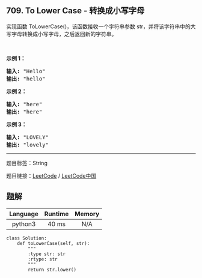 ## 709. To Lower Case - 转换成小写字母

<!--If you want to use the English description, use `question.content` instead-->

<p>实现函数 ToLowerCase()，该函数接收一个字符串参数 str，并将该字符串中的大写字母转换成小写字母，之后返回新的字符串。</p>

<p>&nbsp;</p>

<p><strong>示例 1：</strong></p>

<pre>
<strong>输入: </strong>&quot;Hello&quot;
<strong>输出: </strong>&quot;hello&quot;</pre>

<p><strong>示例 2：</strong></p>

<pre>
<strong>输入: </strong>&quot;here&quot;
<strong>输出: </strong>&quot;here&quot;</pre>

<p><strong>示例</strong><strong>&nbsp;3：</strong></p>

<pre>
<strong>输入: </strong>&quot;LOVELY&quot;
<strong>输出: </strong>&quot;lovely&quot;
</pre>



-----

题目标签：String

题目链接：[LeetCode](https://leetcode.com/problems/to-lower-case/description/)  /  [LeetCode中国](https://leetcode-cn.com/problems/to-lower-case/description/)

## 题解



| Language | Runtime | Memory |
|:---:|:---:|:---:|
| python3  | 40  ms | N/A |

```python3
class Solution:
    def toLowerCase(self, str):
        """
        :type str: str
        :rtype: str
        """
        return str.lower()
```
